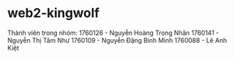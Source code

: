 # web2-kingwolf
Thành viên trong nhóm:
1760126 - Nguyễn Hoàng Trọng Nhân
1760141 - Nguyễn Thị Tâm Như
1760109 - Nguyễn Đặng Bình Minh
1760088 - Lê Anh Kiệt
